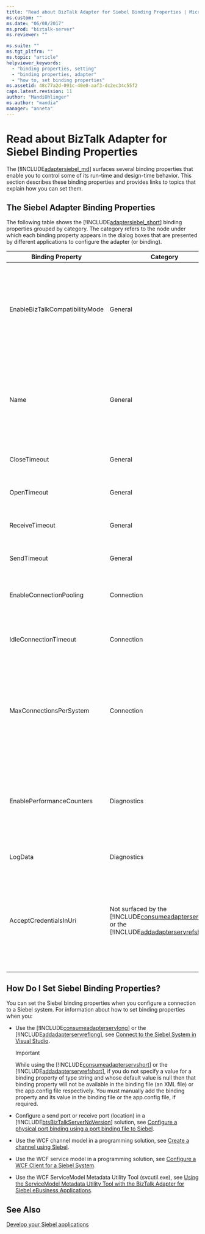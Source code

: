 ```yaml
---
title: "Read about BizTalk Adapter for Siebel Binding Properties | Microsoft Docs"
ms.custom: ""
ms.date: "06/08/2017"
ms.prod: "biztalk-server"
ms.reviewer: ""

ms.suite: ""
ms.tgt_pltfrm: ""
ms.topic: "article"
helpviewer_keywords: 
  - "binding properties, setting"
  - "binding properties, adapter"
  - "how to, set binding properties"
ms.assetid: 48c77a2d-091c-40e0-aaf3-dc2ec34c55f2
caps.latest.revision: 11
author: "MandiOhlinger"
ms.author: "mandia"
manager: "anneta"
---
```

# Read about BizTalk Adapter for Siebel Binding Properties
The [!INCLUDE[adaptersiebel_md](../../includes/adaptersiebel-md.md)] surfaces several binding properties that enable you to control some of its run-time and design-time behavior. This section describes these binding properties and provides links to topics that explain how you can set them.  

## The Siebel Adapter Binding Properties  
 The following table shows the [!INCLUDE[adaptersiebel_short](../../includes/adaptersiebel-short-md.md)] binding properties grouped by category. The category refers to the node under which each binding property appears in the dialog boxes that are presented by different applications to configure the adapter (or binding).  


|        Binding Property        |                                                                                           Category                                                                                            |                                                                                                                                                                                                                                                                                                                   Description                                                                                                                                                                                                                                                                                                                   |       .NET Type       |
|--------------------------------|-----------------------------------------------------------------------------------------------------------------------------------------------------------------------------------------------|-------------------------------------------------------------------------------------------------------------------------------------------------------------------------------------------------------------------------------------------------------------------------------------------------------------------------------------------------------------------------------------------------------------------------------------------------------------------------------------------------------------------------------------------------------------------------------------------------------------------------------------------------|-----------------------|
| EnableBizTalkCompatibilityMode |                                                                                            General                                                                                            |                                                              Specifies whether the BizTalk Layered Channel Binding Element should be loaded.<br /><br /> Set this to **True** to load the binding element. Otherwise, set this to **False**.<br /><br /> When using the adapters from [!INCLUDE[btsBizTalkServerNoVersion](../../includes/btsbiztalkservernoversion-md.md)], you must always set the property to **True**. When using the adapters from [!INCLUDE[btsVStudioNoVersion](../../includes/btsvstudionoversion-md.md)], you must always set the property to **False**.                                                               | bool (System.Boolean) |
|              Name              |                                                                                            General                                                                                            |                                                         Specifies the name of the file generated by the [!INCLUDE[addadapterservreflong](../../includes/addadapterservreflong-md.md)] to hold the [!INCLUDE[nextref_btsWinCommFoundation](../../includes/nextref-btswincommfoundation-md.md)] client class. The [!INCLUDE[addadapterservrefshort](../../includes/addadapterservrefshort-md.md)] forms the file name by appending "Client" to the value of the **Name** property The default is "SiebelBinding"; for this value, the generated file will be named "SiebelBindingClient".                                                         |        string         |
|          CloseTimeout          |                                                                                            General                                                                                            |                                                                                                                                                                                                                                          Specifies the [!INCLUDE[nextref_btsWinCommFoundation](../../includes/nextref-btswincommfoundation-md.md)] connection close timeout. The default is 1 minute.                                                                                                                                                                                                                                           |    System.DateTime    |
|          OpenTimeout           |                                                                                            General                                                                                            |                                                                                                                                                                                                                                           Specifies the [!INCLUDE[nextref_btsWinCommFoundation](../../includes/nextref-btswincommfoundation-md.md)] connection open timeout. The default is 1 minute.                                                                                                                                                                                                                                           |    System.DateTime    |
|         ReceiveTimeout         |                                                                                            General                                                                                            |                                                                                                                                                                                                                                          Specifies the [!INCLUDE[nextref_btsWinCommFoundation](../../includes/nextref-btswincommfoundation-md.md)] message receive timeout. The default is 10 minutes.                                                                                                                                                                                                                                          |    System.DateTime    |
|          SendTimeout           |                                                                                            General                                                                                            |                                                                                                                                                                                                                                            Specifies the [!INCLUDE[nextref_btsWinCommFoundation](../../includes/nextref-btswincommfoundation-md.md)] message send timeout. The default is 1 minute.                                                                                                                                                                                                                                             |    System.DateTime    |
|    EnableConnectionPooling     |                                                                                          Connection                                                                                           |                                                                                                                                                                                                                    Specifies whether the [!INCLUDE[adaptersiebel_short](../../includes/adaptersiebel-short-md.md)] connection pool is enabled. The default is **true**, which specifies that the connection pool is enabled.                                                                                                                                                                                                                    | bool (System.Boolean) |
|     IdleConnectionTimeout      |                                                                                          Connection                                                                                           |                                                                                                                                                                                                  Specifies the [!INCLUDE[adaptersiebel_short](../../includes/adaptersiebel-short-md.md)] idle connection timeout. When a connection is idle for a period that exceeds this timeout, the connection will be disposed. The default is 1 minute.                                                                                                                                                                                                   |    System.DateTime    |
|    MaxConnectionsPerSystem     |                                                                                          Connection                                                                                           |                                                                                      Specifies the maximum number of connections in the [!INCLUDE[adaptersiebel_short](../../includes/adaptersiebel-short-md.md)] connection pool. The default is 5. **MaxConnectionsPerSystem** is a static property within an application domain. This means that when you change **MaxConnectionsPerSystem** for one binding instance in an application domain, the new value applies to all objects created from all binding instances within that application domain.                                                                                      |  int (System.Int32)   |
|   EnablePerformanceCounters    |                                                                                          Diagnostics                                                                                          |                                                                   Specifies whether the [!INCLUDE[afproductnameshort](../../includes/afproductnameshort-md.md)] performance counters and the [!INCLUDE[adaptersiebel_short](../../includes/adaptersiebel-short-md.md)] LOB Latency performance counter are enabled. The default is **true**; performance counters are enabled. The [!INCLUDE[adaptersiebel_short](../../includes/adaptersiebel-short-md.md)] LOB Latency performance counter measures the total time the adapter spends in making calls to the Siebel system.                                                                   | bool (System.Boolean) |
|            LogData             |                                                                                          Diagnostics                                                                                          |                                                                                                                                                                                                                                                                 Specifies whether to capture business data in traces. The default is **false**; business data is not captured.                                                                                                                                                                                                                                                                  | bool (System.Boolean) |
|     AcceptCredentialsInUri     | Not surfaced by the [!INCLUDE[consumeadapterservshort](../../includes/consumeadapterservshort-md.md)] or the [!INCLUDE[addadapterservrefshort](../../includes/addadapterservrefshort-md.md)]. | Specifies whether the Siebel connection URI can contain user credentials for the Siebel system. The default is **false**, which disables user credentials in the connection URI. If **AcceptCredentialsInUri** is **false** and the connection URI contains user credentials, the [!INCLUDE[adaptersiebel_short](../../includes/adaptersiebel-short-md.md)] throws an exception. You can set **AcceptCredentialsInUri** to **true** if you must specify credentials in the URI. For more information, see [Create the Siebel system connection URI](../../adapters-and-accelerators/adapter-siebel/create-the-siebel-system-connection-uri.md). | bool (System.Boolean) |

## How Do I Set Siebel Binding Properties?  
 You can set the Siebel binding properties when you configure a connection to a Siebel system. For information about how to set binding properties when you:  

- Use the [!INCLUDE[consumeadapterservlong](../../includes/consumeadapterservlong-md.md)] or the [!INCLUDE[addadapterservreflong](../../includes/addadapterservreflong-md.md)], see [Connect to the Siebel System in Visual Studio](../../adapters-and-accelerators/adapter-siebel/connect-to-the-siebel-system-in-visual-studio.md).  

  > [!IMPORTANT]
  >  While using the [!INCLUDE[consumeadapterservshort](../../includes/consumeadapterservshort-md.md)] or the [!INCLUDE[addadapterservrefshort](../../includes/addadapterservrefshort-md.md)], if you do not specify a value for a binding property of type string and whose default value is null then that binding property will not be available in the binding file (an XML file) or the app.config file respectively. You must manually add the binding property and its value in the binding file or the app.config file, if required.  

- Configure a send port or receive port (location) in a [!INCLUDE[btsBizTalkServerNoVersion](../../includes/btsbiztalkservernoversion-md.md)] solution, see [Configure a physical port binding using a port binding file to Siebel](../../adapters-and-accelerators/adapter-siebel/configure-a-physical-port-binding-using-a-port-binding-file-to-siebel.md).

- Use the WCF channel model in a programming solution, see [Create a channel using Siebel](../../adapters-and-accelerators/adapter-siebel/create-a-channel-using-siebel.md).  

- Use the WCF service model in a programming solution, see [Configure a WCF Client for a Siebel System](../../adapters-and-accelerators/adapter-siebel/configure-a-wcf-client-for-a-siebel-system.md).  

- Use the WCF ServiceModel Metadata Utility Tool (svcutil.exe), see [Using the ServiceModel Metadata Utility Tool with the BizTalk Adapter for Siebel eBusiness Applications](../../adapters-and-accelerators/adapter-siebel/use-the-servicemodel-metadata-utility-with-the-siebel-adapter.md).  

## See Also  
[Develop your Siebel applications](../../adapters-and-accelerators/adapter-siebel/develop-your-siebel-applications.md)